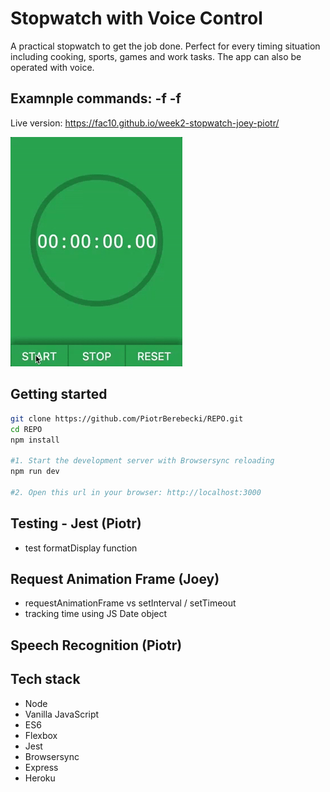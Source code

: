 # Stopwatch with Voice Control

A practical stopwatch to get the job done. Perfect for every timing situation including cooking, sports, games and work tasks. The app can also be operated with voice.

Examnple commands:
-f
-f
-

Live version: https://fac10.github.io/week2-stopwatch-joey-piotr/

<img src="./src/graphics/screencast.gif" width="275px" height="auto">


## Getting started

```sh
git clone https://github.com/PiotrBerebecki/REPO.git
cd REPO
npm install

#1. Start the development server with Browsersync reloading
npm run dev

#2. Open this url in your browser: http://localhost:3000
```


## Testing - Jest (Piotr)

- test formatDisplay function


## Request Animation Frame (Joey)

- requestAnimationFrame vs setInterval / setTimeout
- tracking time using JS Date object



## Speech Recognition (Piotr)





## Tech stack
* Node
* Vanilla JavaScript
* ES6
* Flexbox
* Jest
* Browsersync
* Express
* Heroku
